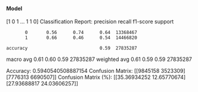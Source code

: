 #### Model
[1 0 1 ... 1 1 0]
Classification Report:
              precision    recall  f1-score   support

           0       0.56      0.74      0.64  13368467
           1       0.66      0.46      0.54  14466820

    accuracy                           0.59  27835287
   macro avg       0.61      0.60      0.59  27835287
weighted avg       0.61      0.59      0.59  27835287

Accuracy: 0.5940540508887154
Confusion Matrix:
[[9845158 3523309]
 [7776313 6690507]]
Confusion Matrix (%):
[[35.36934252 12.65770674]
 [27.93688817 24.03606257]]
